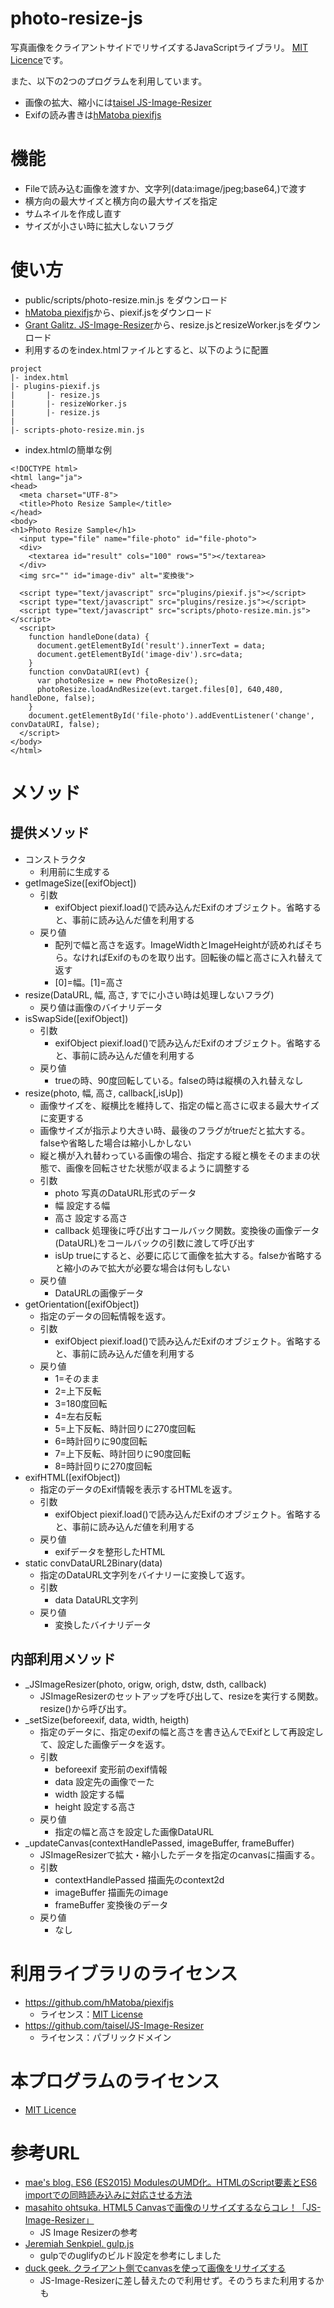 # photo-resize-js
写真画像をクライアントサイドでリサイズするJavaScriptライブラリ。
[MIT Licence](https://github.com/am1tanaka/photo-resize-js/blob/master/LICENSE)です。

また、以下の2つのプログラムを利用しています。
- 画像の拡大、縮小には[taisel JS-Image-Resizer](https://github.com/taisel/JS-Image-Resizer)
- Exifの読み書きは[hMatoba piexifjs](https://github.com/hMatoba/piexifjs)

# 機能
- Fileで読み込む画像を渡すか、文字列(data:image/jpeg;base64,)で渡す
- 横方向の最大サイズと横方向の最大サイズを指定
- サムネイルを作成し直す
- サイズが小さい時に拡大しないフラグ

# 使い方
- public/scripts/photo-resize.min.js をダウンロード
- [hMatoba piexifjs](https://github.com/hMatoba/piexifjs)から、piexif.jsをダウンロード
- [Grant Galitz. JS-Image-Resizer](https://github.com/taisel/JS-Image-Resizer)から、resize.jsとresizeWorker.jsをダウンロード
- 利用するのをindex.htmlファイルとすると、以下のように配置
```
project
|- index.html
|- plugins-piexif.js
|       |- resize.js
|       |- resizeWorker.js
|       |- resize.js
|
|- scripts-photo-resize.min.js
```
- index.htmlの簡単な例
```
<!DOCTYPE html>
<html lang="ja">
<head>
  <meta charset="UTF-8">
  <title>Photo Resize Sample</title>
</head>
<body>
<h1>Photo Resize Sample</h1>
  <input type="file" name="file-photo" id="file-photo">
  <div>
    <textarea id="result" cols="100" rows="5"></textarea>
  </div>
  <img src="" id="image-div" alt="変換後">
  
  <script type="text/javascript" src="plugins/piexif.js"></script>
  <script type="text/javascript" src="plugins/resize.js"></script>
  <script type="text/javascript" src="scripts/photo-resize.min.js"></script>
  <script>
    function handleDone(data) {
      document.getElementById('result').innerText = data;
      document.getElementById('image-div').src=data;
    }
    function convDataURI(evt) {
      var photoResize = new PhotoResize();
      photoResize.loadAndResize(evt.target.files[0], 640,480, handleDone, false);
    }
    document.getElementById('file-photo').addEventListener('change', convDataURI, false);
  </script>
</body>
</html>
```


# メソッド
## 提供メソッド
- コンストラクタ
  - 利用前に生成する
- getImageSize([exifObject])
  - 引数
    - exifObject piexif.load()で読み込んだExifのオブジェクト。省略すると、事前に読み込んだ値を利用する
  - 戻り値
    - 配列で幅と高さを返す。ImageWidthとImageHeightが読めればそちら。なければExifのものを取り出す。回転後の幅と高さに入れ替えて返す
    - [0]=幅。[1]=高さ
- resize(DataURL, 幅, 高さ, すでに小さい時は処理しないフラグ)
  - 戻り値は画像のバイナリデータ
- isSwapSide([exifObject])
  - 引数
    - exifObject piexif.load()で読み込んだExifのオブジェクト。省略すると、事前に読み込んだ値を利用する
  - 戻り値
    - trueの時、90度回転している。falseの時は縦横の入れ替えなし
- resize(photo, 幅, 高さ, callback[,isUp])
  - 画像サイズを、縦横比を維持して、指定の幅と高さに収まる最大サイズに変更する
  - 画像サイズが指示より大きい時、最後のフラグがtrueだと拡大する。falseや省略した場合は縮小しかしない
  - 縦と横が入れ替わっている画像の場合、指定する縦と横をそのままの状態で、画像を回転させた状態が収まるように調整する
  - 引数
    - photo 写真のDataURL形式のデータ
    - 幅 設定する幅
    - 高さ 設定する高さ
    - callback 処理後に呼び出すコールバック関数。変換後の画像データ(DataURL)をコールバックの引数に渡して呼び出す
    - isUp trueにすると、必要に応じて画像を拡大する。falseか省略すると縮小のみで拡大が必要な場合は何もしない
  - 戻り値
    - DataURLの画像データ
- getOrientation([exifObject])
  - 指定のデータの回転情報を返す。
  - 引数
    - exifObject piexif.load()で読み込んだExifのオブジェクト。省略すると、事前に読み込んだ値を利用する
  - 戻り値
    - 1=そのまま
    - 2=上下反転
    - 3=180度回転
    - 4=左右反転
    - 5=上下反転、時計回りに270度回転
    - 6=時計回りに90度回転
    - 7=上下反転、時計回りに90度回転
    - 8=時計回りに270度回転
- exifHTML([exifObject])
  - 指定のデータのExif情報を表示するHTMLを返す。
  - 引数
    - exifObject piexif.load()で読み込んだExifのオブジェクト。省略すると、事前に読み込んだ値を利用する
  - 戻り値
    - exifデータを整形したHTML
- static convDataURL2Binary(data)
  - 指定のDataURL文字列をバイナリーに変換して返す。
  - 引数
    - data DataURL文字列
  - 戻り値
    - 変換したバイナリデータ

  
## 内部利用メソッド
- _JSImageResizer(photo, origw, origh, dstw, dsth, callback)
  - JSImageResizerのセットアップを呼び出して、resizeを実行する関数。resize()から呼び出す。
- _setSize(beforeexif, data, width, heigth)
  - 指定のデータに、指定のexifの幅と高さを書き込んでExifとして再設定して、設定した画像データを返す。
  - 引数
    - beforeexif 変形前のexif情報
    - data 設定先の画像でーた
    - width 設定する幅
    - height 設定する高さ
  - 戻り値
    - 指定の幅と高さを設定した画像DataURL
- _updateCanvas(contextHandlePassed, imageBuffer, frameBuffer)
  - JSImageResizerで拡大・縮小したデータを指定のcanvasに描画する。
  - 引数
    - contextHandlePassed 描画先のcontext2d
    - imageBuffer 描画先のimage
    - frameBuffer 変換後のデータ
  - 戻り値
    - なし

# 利用ライブラリのライセンス
- https://github.com/hMatoba/piexifjs
  - ライセンス：[MIT License](https://github.com/hMatoba/piexifjs/blob/master/LICENSE.txt)
- https://github.com/taisel/JS-Image-Resizer
  - ライセンス：パブリックドメイン


# 本プログラムのライセンス
- [MIT Licence](https://github.com/am1tanaka/photo-resize-js/blob/master/LICENSE)


# 参考URL
- [mae's blog. ES6 (ES2015) ModulesのUMD化。HTMLのScript要素とES6 importでの同時読み込みに対応させる方法](http://mae.chab.in/archives/2849)
- [masahito ohtsuka. HTML5 Canvasで画像のリサイズするならコレ！「JS-Image-Resizer」](http://kinsentansa.blogspot.jp/2013/07/html5-canvasjs-image-resizer.html)
  - JS Image Resizerの参考
- [Jeremiah Senkpiel. gulp.js](https://gist.github.com/Fishrock123/8ea81dad3197c2f84366)
  - gulpでのuglifyのビルド設定を参考にしました
- [duck geek. クライアント側でcanvasを使って画像をリサイズする](http://qiita.com/geek_duck/items/2db28daa9e27df9b861d)
  - JS-Image-Resizerに差し替えたので利用せず。そのうちまた利用するかも
